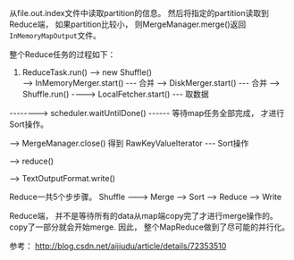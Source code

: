 从file.out.index文件中读取partition的信息。 然后将指定的partition读取到Reduce端， 如果partition比较小， 
则MergeManager.merge()返回`InMemoryMapOutput`文件。

整个Reduce任务的过程如下： 
1. ReduceTask.run()
--> new Shuffle()  
--> InMemoryMerger.start()   --- 合并
--> DiskMerger.start()       --- 合并
--> Shuffle.run()
----> LocalFetcher.start()   --- 取数据  

--------> scheduler.waitUntilDone() ------ 等待map任务全部完成， 才进行Sort操作。

--> MergeManager.close()   得到  RawKeyValueIterator   --- Sort操作

--> reduce()

--> TextOutputFormat.write()

Reduce一共5个步步骤。
Shuffle ---> Merge  --> Sort --> Reduce --> Write


Reduce端， 并不是等待所有的data从map端copy完了才进行merge操作的。 copy了一部分就会开始merge.
因此， 整个MapReduce做到了尽可能的并行化。

参考：
http://blog.csdn.net/aijiudu/article/details/72353510